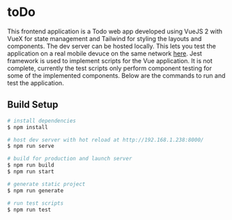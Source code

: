 # toDo

This frontend application is a Todo web app developed using VueJS 2 with VueX for state management and Tailwind for styling the layouts and components. The dev server can be hosted locally. This lets you test the application on a real mobile devuce on the same network [here](http://192.168.1.238:8000/ "http://192.168.1.238:8000/"). Jest framework is used to implement scripts for the Vue application. It is not complete, currently the test scripts only perform component testing for some of the implemented components. Below are the commands to run and test the application.

## Build Setup

```bash
# install dependencies
$ npm install

# host dev server with hot reload at http://192.168.1.238:8000/
$ npm run serve

# build for production and launch server
$ npm run build
$ npm run start

# generate static project
$ npm run generate

# run test scripts
$ npm run test
```
